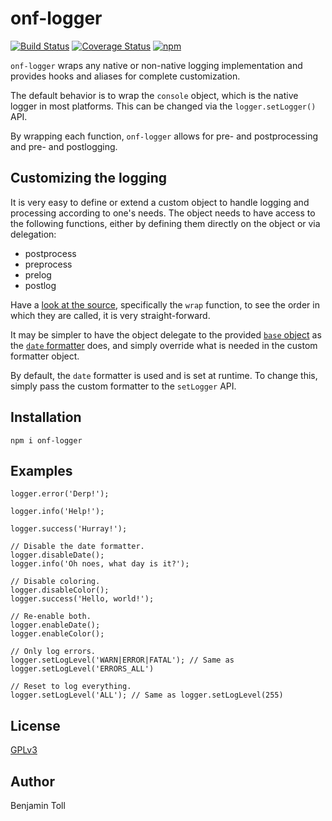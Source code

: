 # onf-logger

[![Build Status](https://travis-ci.org/btoll/onf-logger.svg?branch=master)](https://travis-ci.org/btoll/onf-logger)
[![Coverage Status](https://coveralls.io/repos/github/btoll/onf-logger/badge.svg?branch=master)](https://coveralls.io/github/btoll/onf-logger?branch=master)
[![npm](https://img.shields.io/npm/v/onf-logger.svg)](https://www.npmjs.com/package/onf-logger)

`onf-logger` wraps any native or non-native logging implementation and provides hooks and aliases for complete customization.

The default behavior is to wrap the `console` object, which is the native logger in most platforms. This can be changed via the `logger.setLogger()` API.

By wrapping each function, `onf-logger` allows for pre- and postprocessing and pre- and postlogging.

## Customizing the logging

It is very easy to define or extend a custom object to handle logging and processing according to one's needs.  The object needs to have access to the following functions, either by defining them directly on the object or via delegation:

- postprocess
- preprocess
- prelog
- postlog

Have a [look at the source][1], specifically the `wrap` function, to see the order in which they are called, it is very straight-forward.

It may be simpler to have the object delegate to the provided [`base` object][2] as the [`date` formatter][3] does, and simply override what is needed in the custom formatter object.

By default, the `date` formatter is used and is set at runtime.  To change this, simply pass the custom formatter to the `setLogger` API.

## Installation

`npm i onf-logger`

## Examples

```
logger.error('Derp!');

logger.info('Help!');

logger.success('Hurray!');

// Disable the date formatter.
logger.disableDate();
logger.info('Oh noes, what day is it?');

// Disable coloring.
logger.disableColor();
logger.success('Hello, world!');

// Re-enable both.
logger.enableDate();
logger.enableColor();

// Only log errors.
logger.setLogLevel('WARN|ERROR|FATAL'); // Same as logger.setLogLevel('ERRORS_ALL')

// Reset to log everything.
logger.setLogLevel('ALL'); // Same as logger.setLogLevel(255)
```

## License

[GPLv3](COPYING)

## Author

Benjamin Toll

[1]: /src/index.js
[2]: /src/format/base.js
[3]: /src/format/date.js

